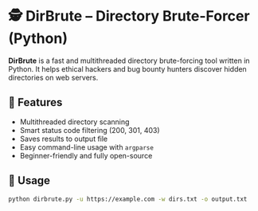 # 🕵️ DirBrute – Directory Brute-Forcer (Python)

**DirBrute** is a fast and multithreaded directory brute-forcing tool written in Python. It helps ethical hackers and bug bounty hunters discover hidden directories on web servers.

## 🚀 Features

- Multithreaded directory scanning
- Smart status code filtering (200, 301, 403)
- Saves results to output file
- Easy command-line usage with `argparse`
- Beginner-friendly and fully open-source

## 🔧 Usage

```bash
python dirbrute.py -u https://example.com -w dirs.txt -o output.txt
